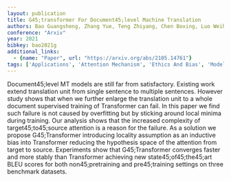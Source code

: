 ```yaml
---
layout: publication
title: G45;transformer For Document45;level Machine Translation
authors: Bao Guangsheng, Zhang Yue, Teng Zhiyang, Chen Boxing, Luo Weihua
conference: "Arxiv"
year: 2021
bibkey: bao2021g
additional_links:
  - {name: "Paper", url: "https://arxiv.org/abs/2105.14761"}
tags: ['Applications', 'Attention Mechanism', 'Ethics And Bias', 'Model Architecture', 'Pretraining Methods', 'Training Techniques', 'Transformer']
---
```

Document45;level MT models are still far from satisfactory. Existing work extend translation unit from single sentence to multiple sentences. However study shows that when we further enlarge the translation unit to a whole document supervised training of Transformer can fail. In this paper we find such failure is not caused by overfitting but by sticking around local minima during training. Our analysis shows that the increased complexity of target45;to45;source attention is a reason for the failure. As a solution we propose G45;Transformer introducing locality assumption as an inductive bias into Transformer reducing the hypothesis space of the attention from target to source. Experiments show that G45;Transformer converges faster and more stably than Transformer achieving new state45;of45;the45;art BLEU scores for both non45;pretraining and pre45;training settings on three benchmark datasets.
